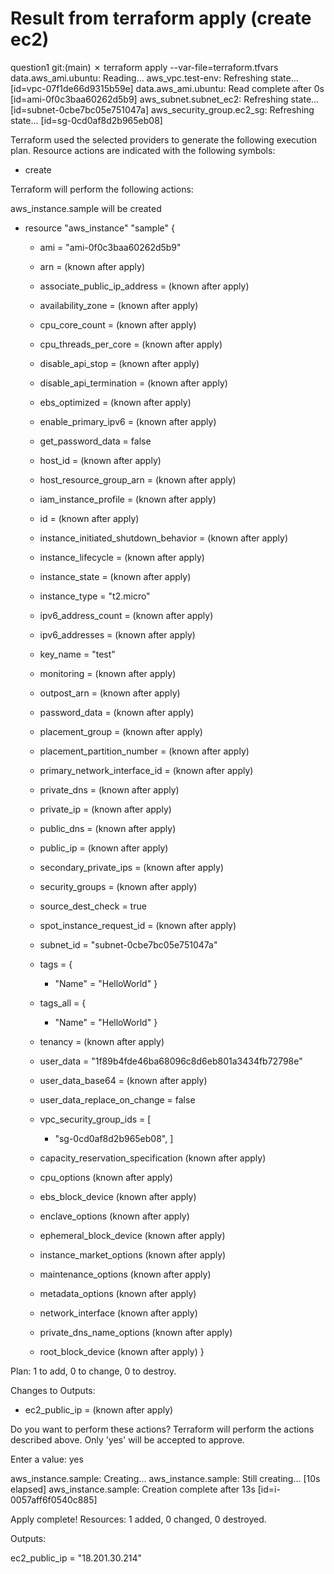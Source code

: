 # Result from terraform apply (create ec2) 
 
 question1 git:(main) ✗ terraform apply --var-file=terraform.tfvars
data.aws_ami.ubuntu: Reading...
aws_vpc.test-env: Refreshing state... [id=vpc-07f1de66d9315b59e]
data.aws_ami.ubuntu: Read complete after 0s [id=ami-0f0c3baa60262d5b9]
aws_subnet.subnet_ec2: Refreshing state... [id=subnet-0cbe7bc05e751047a]
aws_security_group.ec2_sg: Refreshing state... [id=sg-0cd0af8d2b965eb08]

Terraform used the selected providers to generate the following execution plan. Resource actions are
indicated with the following symbols:
  + create

Terraform will perform the following actions:

  aws_instance.sample will be created
  + resource "aws_instance" "sample" {
      + ami                                  = "ami-0f0c3baa60262d5b9"
      + arn                                  = (known after apply)
      + associate_public_ip_address          = (known after apply)
      + availability_zone                    = (known after apply)
      + cpu_core_count                       = (known after apply)
      + cpu_threads_per_core                 = (known after apply)
      + disable_api_stop                     = (known after apply)
      + disable_api_termination              = (known after apply)
      + ebs_optimized                        = (known after apply)
      + enable_primary_ipv6                  = (known after apply)
      + get_password_data                    = false
      + host_id                              = (known after apply)
      + host_resource_group_arn              = (known after apply)
      + iam_instance_profile                 = (known after apply)
      + id                                   = (known after apply)
      + instance_initiated_shutdown_behavior = (known after apply)
      + instance_lifecycle                   = (known after apply)
      + instance_state                       = (known after apply)
      + instance_type                        = "t2.micro"
      + ipv6_address_count                   = (known after apply)
      + ipv6_addresses                       = (known after apply)
      + key_name                             = "test"
      + monitoring                           = (known after apply)
      + outpost_arn                          = (known after apply)
      + password_data                        = (known after apply)
      + placement_group                      = (known after apply)
      + placement_partition_number           = (known after apply)
      + primary_network_interface_id         = (known after apply)
      + private_dns                          = (known after apply)
      + private_ip                           = (known after apply)
      + public_dns                           = (known after apply)
      + public_ip                            = (known after apply)
      + secondary_private_ips                = (known after apply)
      + security_groups                      = (known after apply)
      + source_dest_check                    = true
      + spot_instance_request_id             = (known after apply)
      + subnet_id                            = "subnet-0cbe7bc05e751047a"
      + tags                                 = {
          + "Name" = "HelloWorld"
        }
      + tags_all                             = {
          + "Name" = "HelloWorld"
        }
      + tenancy                              = (known after apply)
      + user_data                            = "1f89b4fde46ba68096c8d6eb801a3434fb72798e"
      + user_data_base64                     = (known after apply)
      + user_data_replace_on_change          = false
      + vpc_security_group_ids               = [
          + "sg-0cd0af8d2b965eb08",
        ]

      + capacity_reservation_specification (known after apply)

      + cpu_options (known after apply)

      + ebs_block_device (known after apply)

      + enclave_options (known after apply)

      + ephemeral_block_device (known after apply)

      + instance_market_options (known after apply)

      + maintenance_options (known after apply)

      + metadata_options (known after apply)

      + network_interface (known after apply)

      + private_dns_name_options (known after apply)

      + root_block_device (known after apply)
    }

Plan: 1 to add, 0 to change, 0 to destroy.

Changes to Outputs:
  + ec2_public_ip = (known after apply)

Do you want to perform these actions?
  Terraform will perform the actions described above.
  Only 'yes' will be accepted to approve.

  Enter a value: yes

aws_instance.sample: Creating...
aws_instance.sample: Still creating... [10s elapsed]
aws_instance.sample: Creation complete after 13s [id=i-0057aff6f0540c885]

Apply complete! Resources: 1 added, 0 changed, 0 destroyed.

Outputs:

ec2_public_ip = "18.201.30.214"
